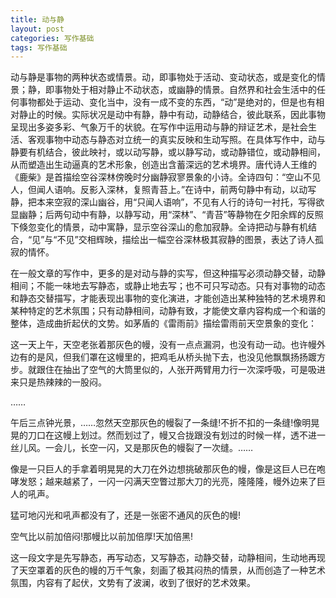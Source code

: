```yaml
---
title: 动与静
layout: post
categories: 写作基础
tags: 写作基础
---
```


动与静是事物的两种状态或情景。动，即事物处于活动、变动状态，或是变化的情景；静，即事物处于相对静止不动状态，或幽静的情景。自然界和社会生活中的任何事物都处于运动、变化当中，没有一成不变的东西，“动”是绝对的，但是也有相对静止的时候。实际状况是动中有静，静中有动，动静结合，彼此联系，因此事物呈现出多姿多彩、气象万千的状貌。在写作中运用动与静的辩证艺术，是社会生活、客观事物中动态与静态对立统一的真实反映和生动写照。在具体写作中，动与静要有机结合，彼此映衬，或以动写静，或以静写动，或动静错位，或动静相间，从而塑造出生动逼真的艺术形象，创造出含蓄深远的艺术境界。唐代诗人王维的《鹿柴》是首描绘空谷深林傍晚时分幽静寂寥景象的小诗。全诗四句：“空山不见人，但闻人语响。反影入深林，复照青苔上。”在诗中，前两句静中有动，以动写静，把本来空寂的深山幽谷，用“只闻人语响”，不见有人行的诗句一衬托，写得欲显幽静；后两句动中有静，以静写动，用“深林”、“青苔”等静物在夕阳余辉的反照下倏忽变化的情景，动中寓静，显示空谷深山的愈加寂静。全诗把动与静有机结合，“见”与“不见”交相辉映，描绘出一幅空谷深林极其寂静的图景，表达了诗人孤寂的情怀。

在一般文章的写作中，更多的是对动与静的实写，但这种描写必须动静交替，动静相间；不能一味地去写静态，或静止地去写；也不可只写动态。只有对事物的动态和静态交替描写，才能表现出事物的变化演进，才能创造出某种独特的艺术境界和某种特定的艺术氛围；只有动静相间，动静有致，才能使文章内容构成一个和谐的整体，造成曲折起伏的文势。如茅盾的《雷雨前》描绘雷雨前天空景象的变化：

这一天上午，天空老张着那灰色的幔，没有一点点漏洞，也没有动一动。也许幔外边有的是风，但我们罩在这幔里的，把鸡毛从桥头抛下去，也没见他飘飘扬扬踱方步。就跟住在抽出了空气的大筒里似的，人张开两臂用力行一次深呼吸，可是吸进来只是热辣辣的一股闷。

……

午后三点钟光景，……忽然天空那灰色的幔裂了一条缝!不折不扣的一条缝!像明晃晃的刀口在这幔上划过。然而划过了，幔又合拢跟没有划过的时候一样，透不进一丝儿风。一会儿，长空一闪，又是那灰色的幔裂了一次缝。……

像是一只巨人的手拿着明晃晃的大刀在外边想挑破那灰色的幔，像是这巨人已在咆哮发怒；越来越紧了，一闪一闪满天空瞥过那大刀的光亮，隆隆隆，幔外边来了巨人的吼声。

猛可地闪光和吼声都没有了，还是一张密不通风的灰色的幔!

空气比以前加倍闷!那幔比以前加倍厚!天加倍黑!

这一段文字是先写静态，再写动态，又写静态，动静交替，动静相间，生动地再现了天空罩着的灰色的幔的万千气象，刻画了极其闷热的情景，从而创造了一种艺术氛围，内容有了起伏，文势有了波澜，收到了很好的艺术效果。 